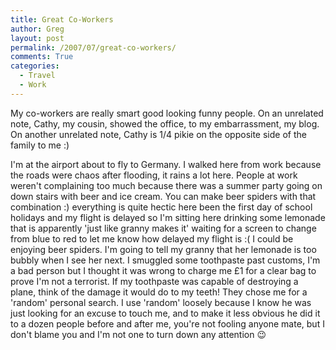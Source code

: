 ```yaml
---
title: Great Co-Workers
author: Greg
layout: post
permalink: /2007/07/great-co-workers/
comments: True
categories:
  - Travel
  - Work
---
```

My co-workers are really smart good looking funny people. On an unrelated note, Cathy, my cousin, showed the office, to my embarrassment, my blog. On another unrelated note, Cathy is 1/4 pikie on the opposite side of the family to me :)

I'm at the airport about to fly to Germany. I walked here from work because the roads were chaos after flooding, it rains a lot here. People at work weren't complaining too much because there was a summer party going on down stairs with beer and ice cream. You can make beer spiders with that combination :) everything is quite hectic here been the first day of school holidays and my flight is delayed so I'm sitting here drinking some lemonade that is apparently 'just like granny makes it' waiting for a screen to change from blue to red to let me know how delayed my flight is :( I could be enjoying beer spiders. I'm going to tell my granny that her lemonade is too bubbly when I see her next. I smuggled some toothpaste past customs, I'm a bad person but I thought it was wrong to charge me £1 for a clear bag to prove I'm not a terrorist. If my toothpaste was capable of destroying a plane, think of the damage it would do to my teeth! They chose me for a 'random' personal search. I use 'random' loosely because I know he was just looking for an excuse to touch me, and to make it less obvious he did it to a dozen people before and after me, you're not fooling anyone mate, but I don't blame you and I'm not one to turn down any attention 😉